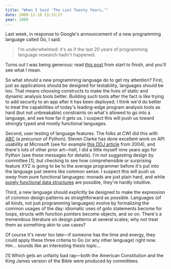 ```yaml
---
title: "When I Said 'The Last Twenty Years…'"
date: 2009-11-16 13:13:27
year: 2009
---
```

<p>Last week, in response to Google's announcement of a new programming language called Go, I said:</p>

<blockquote>I'm underwhelmed: it's as if the last 20 years of programming language research hadn't happened.</blockquote>

<p>Turns out I was being generous: read <a href="http://www.cowlark.com/2009-11-15-go/">this post</a> from start to finish, and you'll see what I mean.</p>

<p>So what <em>should</em> a new programming language do to get my attention? First, just as applications should be designed for testability, languages should be too. That means choosing constructs to make the lives of static and dynamic analysis tools better. Building such tools after the fact is like trying to add security to an app after it has been deployed; I think we'd do better to treat the capabilities of today's leading-edge program analysis tools as hard (but not unbreakable) constraints on what's allowed to go into a language, and see how far it gets us. I suspect this will push us toward strongly typed and mostly functional languages.</p>

<p>Second, user testing of language features. The folks at CWI did this with <a href="http://homepages.cwi.nl/~steven/abc/">ABC</a> (a precursor of Python); Steven Clarke has done excellent work on API usability at Microsoft (see for example <a href="http://www.ddj.com/windows/184405654">this DDJ article</a> from 2004), and there's lots of other prior art—hell, I did a little myself nine years ago for Python (see these messages for details). I'm not suggesting design by committee [1], but checking to see how comprehensible or surprising feature XYZ is going to be to the average programmer before it's put into the language just seems like common sense. I suspect this will push us <em>away</em> from pure functional languages: monads are just plain hard, and while <a href="http://www.amazon.com/Purely-Functional-Structures-Chris-Okasaki/dp/0521663504">purely functional data structures</a> are possible, they're hardly intuitive.</p>

<p>Third, a new language should explicitly be designed to make the expression of common design patterns as straightforward as possible. Languages (of all kinds, not just programming languages) evolve by formalizing the common usages of the day: idiomatic uses of goto statements become for loops, structs with function pointers become objects, and so on. There's a tremendous literature on design patterns at several scales; why not treat them as something akin to use cases?</p>

<p>Of course it's never too late—if someone has the time and energy, they could apply these three criteria to Go (or any other language) right now. Hm… sounds like an interesting thesis topic…</p>

<p>[1] Which gets an unfairly bad rap—both the American Constitution and the King James version of the Bible were produced by committees.</p>
